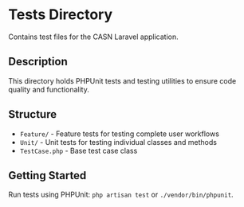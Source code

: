 # Tests Directory

Contains test files for the CASN Laravel application.

## Description

This directory holds PHPUnit tests and testing utilities to ensure code quality and functionality.

## Structure

- `Feature/` - Feature tests for testing complete user workflows
- `Unit/` - Unit tests for testing individual classes and methods
- `TestCase.php` - Base test case class

## Getting Started

Run tests using PHPUnit: `php artisan test` or `./vendor/bin/phpunit`.
